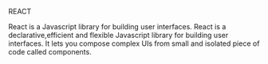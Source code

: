 REACT

React is a Javascript library for building user interfaces.
React is a declarative,efficient and flexible Javascript library for building user interfaces.
It lets you compose complex UIs from small and isolated piece of code called components.
